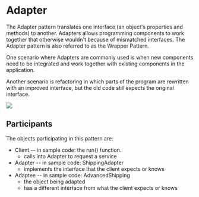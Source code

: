 # Adapter

The Adapter pattern translates one interface (an object's properties and methods) to another. Adapters allows programming components to work together that otherwise wouldn't because of mismatched interfaces. The Adapter pattern is also referred to as the Wrapper Pattern.

One scenario where Adapters are commonly used is when new components need to be integrated and work together with existing components in the application.

Another scenario is refactoring in which parts of the program are rewritten with an improved interface, but the old code still expects the original interface.

![](http://www.dofactory.com/images/diagrams/javascript/javascript-adapter.jpg)

## Participants

The objects participating in this pattern are:

* Client -- in sample code: the run() function.
	* calls into Adapter to request a service
* Adapter -- in sample code: ShippingAdapter
	* implements the interface that the client expects or knows
* Adaptee -- in sample code: AdvancedShipping
	* the object being adapted
	* has a different interface from what the client expects or knows
